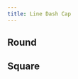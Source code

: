 ```yaml
---
title: Line Dash Cap
---
```


## Round
<DarumaPlayer src='https://raw.githubusercontent.com/verygoodgraphics/resource/main/feature/border__daruma/border__line_dash__cap__round.daruma' />

## Square
<DarumaPlayer src='https://raw.githubusercontent.com/verygoodgraphics/resource/main/feature/border__daruma/border__line_dash__cap__square.daruma' />

